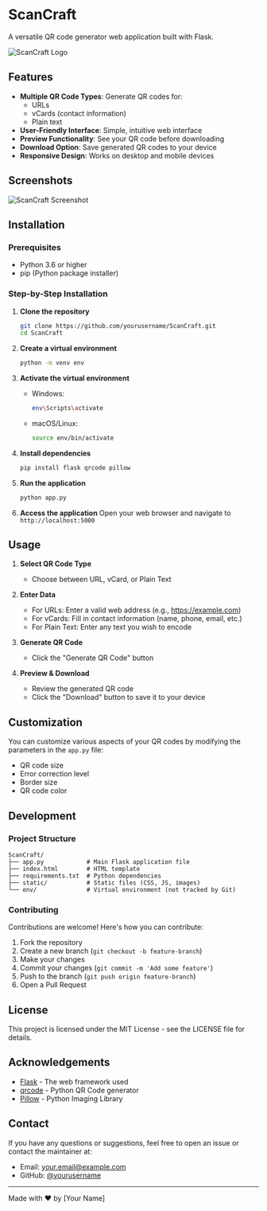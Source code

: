 # ScanCraft

A versatile QR code generator web application built with Flask.

![ScanCraft Logo](https://via.placeholder.com/150?text=ScanCraft)

## Features

- **Multiple QR Code Types**: Generate QR codes for:
  - URLs
  - vCards (contact information)
  - Plain text
- **User-Friendly Interface**: Simple, intuitive web interface
- **Preview Functionality**: See your QR code before downloading
- **Download Option**: Save generated QR codes to your device
- **Responsive Design**: Works on desktop and mobile devices

## Screenshots

![ScanCraft Screenshot](https://via.placeholder.com/800x450?text=ScanCraft+Screenshot)

## Installation

### Prerequisites

- Python 3.6 or higher
- pip (Python package installer)

### Step-by-Step Installation

1. **Clone the repository**
   ```bash
   git clone https://github.com/yourusername/ScanCraft.git
   cd ScanCraft
   ```

2. **Create a virtual environment**
   ```bash
   python -m venv env
   ```

3. **Activate the virtual environment**
   - Windows:
     ```bash
     env\Scripts\activate
     ```
   - macOS/Linux:
     ```bash
     source env/bin/activate
     ```

4. **Install dependencies**
   ```bash
   pip install flask qrcode pillow
   ```

5. **Run the application**
   ```bash
   python app.py
   ```

6. **Access the application**
   Open your web browser and navigate to `http://localhost:5000`

## Usage

1. **Select QR Code Type**
   - Choose between URL, vCard, or Plain Text

2. **Enter Data**
   - For URLs: Enter a valid web address (e.g., https://example.com)
   - For vCards: Fill in contact information (name, phone, email, etc.)
   - For Plain Text: Enter any text you wish to encode

3. **Generate QR Code**
   - Click the "Generate QR Code" button

4. **Preview & Download**
   - Review the generated QR code
   - Click the "Download" button to save it to your device

## Customization

You can customize various aspects of your QR codes by modifying the parameters in the `app.py` file:

- QR code size
- Error correction level
- Border size
- QR code color

## Development

### Project Structure

```
ScanCraft/
├── app.py            # Main Flask application file
├── index.html        # HTML template
├── requirements.txt  # Python dependencies
├── static/           # Static files (CSS, JS, images)
└── env/              # Virtual environment (not tracked by Git)
```

### Contributing

Contributions are welcome! Here's how you can contribute:

1. Fork the repository
2. Create a new branch (`git checkout -b feature-branch`)
3. Make your changes
4. Commit your changes (`git commit -m 'Add some feature'`)
5. Push to the branch (`git push origin feature-branch`)
6. Open a Pull Request

## License

This project is licensed under the MIT License - see the LICENSE file for details.

## Acknowledgements

- [Flask](https://flask.palletsprojects.com/) - The web framework used
- [qrcode](https://github.com/lincolnloop/python-qrcode) - Python QR Code generator
- [Pillow](https://python-pillow.org/) - Python Imaging Library

## Contact

If you have any questions or suggestions, feel free to open an issue or contact the maintainer at:
- Email: your.email@example.com
- GitHub: [@yourusername](https://github.com/yourusername)

---

Made with ❤️ by [Your Name]

